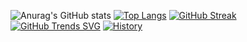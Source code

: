 

<!--
**vishwa-g-pathirana/vishwa-g-pathirana** is a ✨ _special_ ✨ repository because its `README.md` (this file) appears on your GitHub profile.

Here are some ideas to get you started:

- 🔭 I’m currently working on Nimi Tech Limited
- 🌱 I’m currently learning ...
- 👯 I’m looking to collaborate on ...
- 🤔 I’m looking for help with ...
- 💬 Ask me about ...
- 📫 How to reach me: ...
- 😄 Pronouns: ...
- ⚡ Fun fact: ...
-->
![Anurag's GitHub stats](https://github-readme-stats.vercel.app/api?username=vishwa-g-pathirana&show_icons=true&theme=gruvbox)
[![Top Langs](https://github-readme-stats.vercel.app/api/top-langs/?username=vishwa-g-pathirana&layout=compact)](https://github.com/anuraghazra/github-readme-stats)
[![GitHub Streak](https://streak-stats.demolab.com/?user=vishwa-g-pathirana&theme=dark)](https://git.io/streak-stats)
[![GitHub Trends SVG](https://api.githubtrends.io/vishwa-g-pathirana/svg/avgupta456/langs)](https://githubtrends.io)
[![History](https://codestats-readme.vercel.app/api/history/?username=vishwa-g-pathirana)](https://github.com/vishwa-g-pathirana/codestats-readme)

